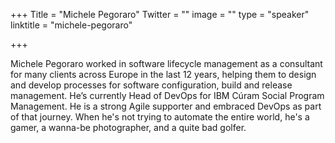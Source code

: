 +++
Title = "Michele Pegoraro"
Twitter = ""
image = ""
type = "speaker"
linktitle = "michele-pegoraro"

+++

Michele Pegoraro worked in software lifecycle management as a consultant for many clients across Europe in the last 12 years, helping them to design and develop processes for software configuration, build and release management. He’s currently Head of DevOps for IBM Cúram Social Program Management. He is a strong Agile supporter and embraced DevOps as part of that journey. When he's not trying to automate the entire world, he's a gamer, a wanna-be photographer, and a quite bad golfer.